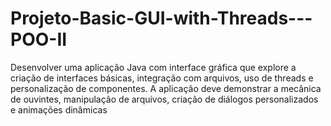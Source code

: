 # Projeto-Basic-GUI-with-Threads---POO-II
Desenvolver uma aplicação Java com interface gráfica que explore a criação de interfaces básicas, integração com arquivos, uso de threads e personalização de componentes. A aplicação deve demonstrar a mecânica de ouvintes, manipulação de arquivos, criação de diálogos personalizados e animações dinâmicas
